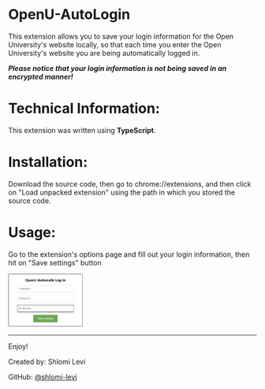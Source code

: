 # OpenU-AutoLogin
This extension allows you to save your login information for the Open University's website locally, so that each time you enter the Open University's website you are being automatically logged in.

_**Please notice that your login information is not being saved in an encrypted manner!**_

# Technical Information:
This extension was written using **TypeScript**.

# Installation:
Download the source code, then go to chrome://extensions, and then click on "Load unpacked extension" using the path in which you stored the source code.

# Usage:
Go to the extension's options page and fill out your login information, then hit on "Save settings" button

<img src="images/options.jpg" alt="Image" width="30%"/>

---
Enjoy!

Created by: Shlomi Levi

GitHub: [@shlomi-levi](https://github.com/shlomi-levi)
